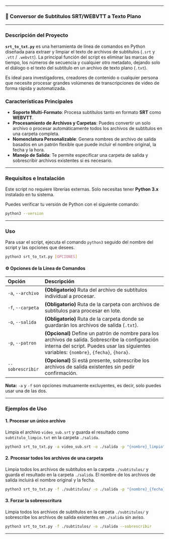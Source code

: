 -----

### 📝 Conversor de Subtítulos SRT/WEBVTT a Texto Plano

-----

### Descripción del Proyecto

**`srt_to_txt.py`** es una herramienta de línea de comandos en Python diseñada para extraer y limpiar el texto de archivos de subtítulos (`.srt` y `.vtt` / `.webvtt`). La principal función del script es eliminar las marcas de tiempo, los números de secuencia y cualquier otro metadato, dejando solo el diálogo o el texto del subtítulo en un archivo de texto plano (`.txt`).

Es ideal para investigadores, creadores de contenido o cualquier persona que necesite procesar grandes volúmenes de transcripciones de video de forma rápida y automatizada.

### Características Principales

  * **Soporte Multi-Formato**: Procesa subtítulos tanto en formato **SRT** como **WEBVTT**.
  * **Procesamiento de Archivos y Carpetas**: Puedes convertir un solo archivo o procesar automáticamente todos los archivos de subtítulos en una carpeta completa.
  * **Nomenclatura Personalizable**: Genera nombres de archivo de salida basados en un patrón flexible que puede incluir el nombre original, la fecha y la hora.
  * **Manejo de Salida**: Te permite especificar una carpeta de salida y sobrescribir archivos existentes si es necesario.

-----

### Requisitos e Instalación

Este script no requiere librerías externas. Solo necesitas tener **Python 3.x** instalado en tu sistema.

Puedes verificar tu versión de Python con el siguiente comando:

```bash
python3 --version
```

-----

### Uso

Para usar el script, ejecuta el comando `python3` seguido del nombre del script y las opciones que desees.

```bash
python3 srt_to_txt.py [OPCIONES]
```

#### ⚙️ Opciones de la Línea de Comandos

| Opción                   | Descripción                                                                                                |
| :----------------------- | :--------------------------------------------------------------------------------------------------------- |
| `-a`, `--archivo`        | **(Obligatorio)** Ruta del archivo de subtítulos individual a procesar.                                    |
| `-f`, `--carpeta`        | **(Obligatorio)** Ruta de la carpeta con archivos de subtítulos para procesar en lote.                     |
| `-o`, `--salida`         | **(Obligatorio)** Ruta de la carpeta donde se guardarán los archivos de salida (`.txt`).                   |
| `-p`, `--patron`         | **(Opcional)** Define un patrón de nombre para los archivos de salida. Sobrescribe la configuración interna del script. Puedes usar las siguientes variables: `{nombre}`, `{fecha}`, `{hora}`. |
| `--sobrescribir`         | **(Opcional)** Si está presente, sobrescribe los archivos de salida existentes sin pedir confirmación.      |

**Nota:** `-a` y `-f` son opciones mutuamente excluyentes, es decir, solo puedes usar una de las dos.

-----

### Ejemplos de Uso

#### 1\. Procesar un único archivo

Limpia el archivo `video_sub.srt` y guarda el resultado como `subtitulo_limpio.txt` en la carpeta `./salida`.

```bash
python3 srt_to_txt.py -a video_sub.srt -o ./salida -p "{nombre}_limpio"
```

#### 2\. Procesar todos los archivos de una carpeta

Limpia todos los archivos de subtítulos en la carpeta `./subtitulos/` y guarda el resultado en la carpeta `./salida`. El nombre de los archivos de salida incluirá el nombre original y la fecha.

```bash
python3 srt_to_txt.py -f ./subtitulos/ -o ./salida -p "{nombre}_{fecha}"
```

#### 3\. Forzar la sobreescritura

Limpia todos los archivos de subtítulos en la carpeta `./subtitulos/` y sobrescribe los archivos de salida existentes en `./salida` sin aviso.

```bash
python3 srt_to_txt.py -f ./subtitulos/ -o ./salida --sobrescribir
```

-----